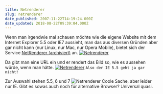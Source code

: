 ```yaml
---
title: Netrenderer
slug: netrenderer
date_published: 2007-11-22T14:19:24.000Z
date_updated: 2018-08-22T09:39:04.000Z
---
```


Wenn man irgendwie mal schauen möchte wie die eigene Website mit dem Internet Explorer 5.5 oder IE7 aussieht, man das aus diversen Gründen aber gar nicht kann (nur Linux, nur Mac, nur Opera Mobile), bietet sich der Service [NetRenderer (archiviert)](http://web.archive.org/web/20071122215635/http://www.ipinfo.info:80/netrenderer/) an.
[![Netrenderer](//picdump.thafaker.de/2007/11/render_7.thumbnail.png)](http://picdump.thafaker.de/2007/11/render_7.png)

Da gibt man eine URL ein und er rendert das Bild so, wie es aussehen würde, wenn man hätte.
[![Netrenderer](//picdump.thafaker.de/2007/11/render_55.thumbnail.png)](http://picdump.thafaker.de/2007/11/render_55.png)
`Also der IE 5.5 geht ja gar nicht!`

Zur Auswahl stehen 5.5, 6 und 7
![Netrenderer](//picdump.thafaker.de/2007/11/render_menue.png)
Coole Sache, aber leider nur IE. Gibt es sowas auch noch für alternative Browser? Universal quasi.
